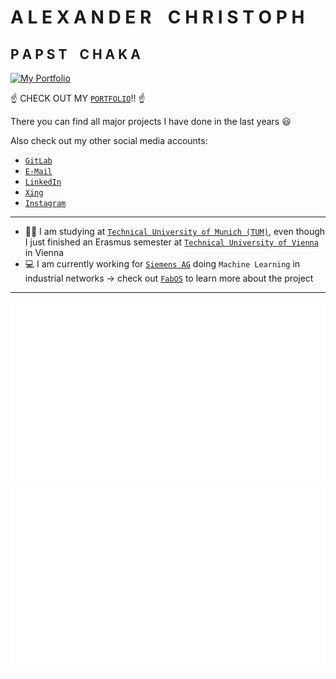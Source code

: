 # A L E X A N D E R &nbsp;&nbsp; C H R I S T O P H

## P A P S T &nbsp;&nbsp; C H A K A

<a href = "https://papstchaka.github.io/myportfolio/" target = "_blank" style="align : center; padding : 20px 0px 20px 0px;">
    <img src="assets/portfolio.gif" alt="My Portfolio"/>
</a>

:point_up: CHECK OUT MY [`PORTFOLIO`](https://papstchaka.github.io/myportfolio/)!! :point_up:

There you can find all major projects I have done in the last years :smiley:

Also check out my other social media accounts:

- [`GitLab`](https://gitlab.com/papstchaka)
- [`E-Mail`](mailto:alexander.christoph@tum.de)
- [`LinkedIn`](https://www.linkedin.com/in/alex-christoph/)
- [`Xing`](https://www.xing.com/profile/Alexander_Christoph10)
- [`Instagram`](https://z-p42.www.instagram.com/papstchaka/)

----

- :man_student: I am studying at [`Technical University of Munich (TUM)`](https://www.tum.de/en/), even though I just finished an Erasmus semester at [`Technical University of Vienna`](https://www.tuwien.at/en/) in Vienna
- :computer: I am currently working for [`Siemens AG`](https://www.siemens.com/global/en.html) doing `Machine Learning` in industrial networks &rightarrow; check out [`FabOS`](https://www.fab-os.org/) to learn more about the project

----

![](https://github.com/papstchaka/github-stats/blob/master/generated/overview.svg)
![](https://github.com/papstchaka/github-stats/blob/master/generated/languages.svg)


<!-- https://www.webfx.com/tools/emoji-cheat-sheet/ -->